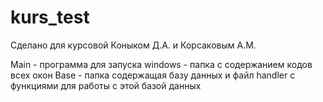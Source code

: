 # kurs_test
Сделано для курсовой Коныком Д.А. и Корсаковым А.М.

Main - программа для запуска
windows - папка с содержанием кодов всех окон
Base - папка содержащая базу данных и файл handler с функциями для работы с этой базой данных
